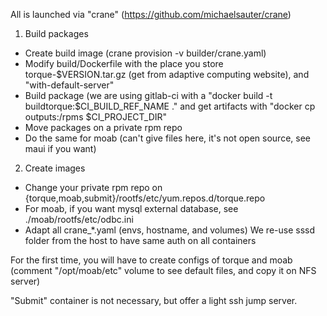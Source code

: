 All is launched via "crane" (https://github.com/michaelsauter/crane)

1) Build packages
- Create build image (crane provision -v builder/crane.yaml)
- Modify build/Dockerfile with the place you store torque-$VERSION.tar.gz (get from adaptive computing website), and "with-default-server"
- Build package (we are using gitlab-ci with a "docker build -t buildtorque:$CI_BUILD_REF_NAME ." and get artifacts with "docker cp outputs:/rpms $CI_PROJECT_DIR"
- Move packages on a private rpm repo
- Do the same for moab (can't give files here, it's not open source, see maui if you want)

2) Create images
- Change your private rpm repo on {torque,moab,submit}/rootfs/etc/yum.repos.d/torque.repo
- For moab, if you want mysql external database, see ./moab/rootfs/etc/odbc.ini
- Adapt all crane_*.yaml (envs, hostname, and volumes)
We re-use sssd folder from the host to have same auth on all containers

For the first time, you will have to create configs of torque and moab (comment "/opt/moab/etc" volume to see default files, and copy it on NFS server)

"Submit" container is not necessary, but offer a light ssh jump server.

